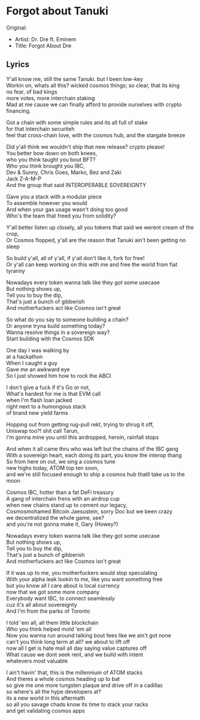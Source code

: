 # Forgot about Tanuki 

Original: 
- Artist: Dr. Dre ft. Eminem
- Title: Forgot About Dre

## Lyrics

Y'all know me, still the same Tanuki. but I been low-key  
Workin on, whats all this? wicked cosmos things; so clear, that its king  
no fear, of bad kings  
more votes, more interchain staking  
Mad at me cause we can finally afford to provide ourselves with crypto financing.  
  
Got a chain with some simple rules and its all full of stake  
for that interchain securiteh  
feel that cross-chain love, with the cosmos hub, and the stargate breeze  
  
Did y'all think we wouldn't ship that new release? crypto please!  
You better bow down on both knees,   
who you think taught you bout BFT?  
Who you think brought you IBC,  
Dev & Sunny, Chris Goes, Marko, Bez and Zaki  
Jack Z-A-M-P  
And the group that said INTEROPERABLE SOVEREIGNTY  
  
Gave you a stack with a modular piece  
To assemble however you would  
And when your gas usage wasn't doing too good  
Who's the team that freed you from solidity?  
  
Y'all better listen up closely, all you tokens that said we werent cream of the crop,  
Or Cosmos flopped, y'all are the reason that Tanuki ain't been getting no sleep  
  
So build y'all, all of y'all, if y'all don't like it, fork for free!  
Or y'all can keep working on this with me and free the world from fiat tyranny  
  
Nowadays every token wanna talk like they got some usecase  
But nothing shows up,   
Tell you to buy the dip,  
That's just a bunch of gibberish  
And motherfuckers act like Cosmos isn't great  
  
So what do you say to someone building a chain?  
Or anyone tryna build something today?  
Wanna resolve things in a sovereign way?  
Start building with the Cosmos SDK  
  
One day I was walking by  
at a hackathon  
When I caught a guy  
Gave me an awkward eye  
So I just showed him how to rock the ABCI  
  
I don't give a fuck if it's Go or not,  
What's hardest for me is that EVM call  
when I'm flash loan jacked  
right next to a humongous stack   
of brand new yield farms  
  
Hopping out from getting rug-pull rekt, trying to shrug it off,  
Uniswap too?! shit call Tarun,  
I'm gonna mine you until this airdropped, heroin, rainfall stops  
  
And when it all came thru who was left but the chains of the IBC gang  
With a sovereign heart, each doing its part, you know the interop thang  
So from here on out, we sing a cosmos tune  
new highs today, ATOM top ten soon,  
and we're still focused enough to ship a cosmos hub thatll take us to the moon  
  
Cosmos IBC, hotter than a fat DeFi treasury  
A gang of interchain frens with an airdrop cup  
when new chains stand up to cement our legacy,  
Cosmosmohamed Bitcoin Jaesustein, sorry Doc but we been crazy  
we decentralized the whole game, see?   
and you're not gonna make it, Gary (Howey?)  
  
Nowadays every token wanna talk like they got some usecase  
But nothing shows up,   
Tell you to buy the dip,  
That's just a bunch of gibberish  
And motherfuckers act like Cosmos isn't great  
  
If it was up to me, you motherfuckers would stop speculating  
With your alpha leak lookin to me, like you want something free  
but you know all I care about is local currency  
now that we got some more company  
Everybody want IBC, to connect seamlessly  
cuz it's all about sovereignty  
And I'm from the parks of Toronto  
  
I told 'em all, all them little blockchain  
Who you think helped mold 'em all  
Now you wanna run around talking bout fees like we ain't got none  
can't you think long term at all? we about to lift off  
now all I get is hate mail all day saying value captures off  
What cause we dont seek rent, and we build with intent  
whatevers most valuable  
  
  
I ain't havin' that, this is the millennium of ATOM stacks  
And theres a whole cosmos heading up to bat  
so give me one more tungsten plaque and drive off in a cadillac  
so where's all the hype developers at?  
its a new world in this aftermath  
so all you savage chads know its time to stack your racks  
and get validating cosmos apps  
